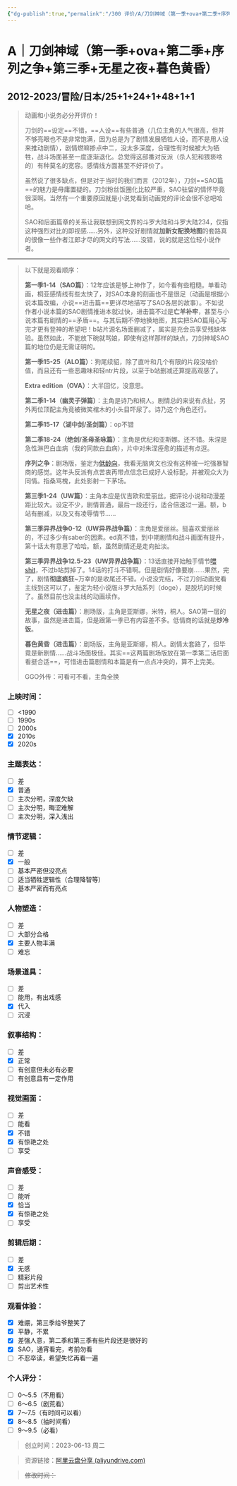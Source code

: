 ```yaml
---
{"dg-publish":true,"permalink":"/300 评价/A/刀剑神域（第一季+ova+第二季+序列之争+第三季+无星之夜+暮色黄昏）/","title":"刀剑神域（第一季+ova+第二季+序列之争+第三季+无星之夜+暮色黄昏）","tags":["A","冒险"],"created":"2024-01-25T18:45:03.000+08:00","updated":"2024-01-25T18:45:03.000+08:00"}
---
```


# A｜刀剑神域（第一季+ova+第二季+序列之争+第三季+无星之夜+暮色黄昏）
## 2012-2023/冒险/日本/25+1+24+1+48+1+1
>动画和小说务必分开评价！
>
>刀剑的==设定==不错，==人设==有些普通（几位主角的人气很高，但并不够亮眼也不是非常饱满，因为总是为了剧情发展牺牲人设，而不是用人设来推动剧情），剧情燃嘛掺点中二，没太多深度，合理性有时候被大为牺牲，战斗场面甚至一度逐渐退化。总觉得这部番对反派（杀人犯和猥亵啥的）有种莫名的宽容。感情线方面甚至不好评价了。
>
>虽然说了很多缺点，但是对于当时的我们而言（2012年），刀剑==SAO篇==的魅力是毋庸置疑的。刀剑粉丝饭圈化比较严重，SAO驻留的情怀毕竟很深啊。当然有一个重要原因就是小说党看到动画党的评论会很不忿吧哈哈。
>
>SAO和后面篇章的关系让我联想到网文界的斗罗大陆和斗罗大陆234，仅指这种强烈对比的即视感……另外，这种没好剧情就**加新女配换地图**的套路真的很像一些作者江郎才尽的网文的写法……没错，说的就是这位轻小说作者。
---
>以下就是观看顺序：
>
>**第一季1-14（SAO篇）**：12年应该是够上神作了，如今看有些粗糙。单看动画，桐亚感情线有些太快了，对SAO本身的刻画也不是很足（动画是根据小说本篇改编，小说==进击篇==更详尽地描写了SAO各层的故事）。不如说作者小说本篇的SAO剧情推进本就过快，进击篇不过是**亡羊补牢**，甚至与小说本篇有剧情的==矛盾==。与其后期不停地换地图，其实把SAO篇用心写完才更有登神的希望吧！b站片源名场面删减了，属实是充会员享受残缺体验。虽然如此，不能放下碗就骂娘，即使有这样那样的缺点，刀剑神域SAO篇的地位仍是无需证明的。
>
>**第一季15-25（ALO篇）**：狗尾续貂，除了直叶和几个有限的片段没啥价值，而且还有一些恶趣味和轻ntr片段，以至于b站删减还算提高观感了。
>
>**Extra edition（OVA）**：大半回忆，没意思。
>
>**第二季1-14（幽灵子弹篇）**：主角是诗乃和桐人。剧情总的来说有点扯，另外两位顶配主角竟被微笑棺木的小头目吓尿了。诗乃这个角色还行。
>
>**第二季15-17（湖中剑/圣剑篇）**：op不错
>
>**第二季18-24（绝剑/圣母圣咏篇）**：主角是优纪和亚斯娜。还不错。朱涅是急性淋巴白血病（我的同款白血病），片中对朱涅痊愈的描述有点逗。
>
>**序列之争**：剧场版，鉴定为[低龄向](不仅核心的AR设定导致一堆致命bug，而且反派的动机和实际操作挺搞笑，同时Augma竟然能以NERvGear的同样套路流向市场。最后，哥们，先把复仇放一放，有偿复制记忆不比夺取记忆简单多了…… "为什么说是低龄向")，我看无脑爽文也没有这种被一坨强暴智商的感觉。这年头反派有点苦衷再带点信念已成好人设标配，并被观众大为同情。指桑骂槐，此处影射一下茅场。
>
>**第三季1-24（UW篇）**：主角本应是优吉欧和爱丽丝。据评论小说和动漫差距比较大。设定不少，剧情普通，最后一段还行，适合倍速过一遍。额，b站有删减，以及又有凌辱情节……
>
>**第三季异界战争0-12（UW异界战争篇）**：主角是爱丽丝。挺喜欢爱丽丝的，不过多少有saber的因素。ed真不错，到中期剧情和战斗画面有提升，第十话太有意思了哈哈。额，虽然剧情还是走向扯淡。
>
>**第三季异界战争12.5-23（UW异界战争篇）**：13话直接开始触手情节[喂shit](想必在表番里喜欢这种剧情的男性就是传说中的下头男吧。 "喂shit")，不过b站剪掉了。14话的打斗不错啊。但是剧情好像要崩……果然，完了，剧情**彻底疯狂**~万幸的是收尾还不错。小说没完结，不过刀剑动画党看主线到这可以了，鉴定为轻小说版斗罗大陆系列（doge），是脱坑的时候了。虽然目前也没主线的动画续作。
>
>**无星之夜（进击篇）**：剧场版，主角是亚斯娜，米特，桐人。SAO第一层的故事，虽然是进击篇，但是跟第一季已有内容差不多。低情商的话就是**炒冷饭**。
>
>**暮色黄昏（进击篇）**：剧场版，主角是亚斯娜，桐人。剧情太套路了，但毕竟是新剧情……战斗场面极佳。其实==这两篇剧场版放在第一季第二话后面看挺合适==，可惜进击篇剧情和本篇是有一点点冲突的，算不上完美。
>
>GGO外传：可看可不看，主角全换
### 上映时间：
- [ ] <1990
- [ ] 1990s
- [ ] 2000s
- [x] 2010s
- [x] 2020s
### 主题表达：
- [ ] 差
- [x] 普通
- [ ] 主次分明，深度欠缺
- [ ] 主次分明，晦涩难解
- [ ] 主次分明，深入浅出
### 情节逻辑：
- [ ] 差
- [x] 一般
- [ ] 基本严密但没亮点
- [ ] 适当牺牲逻辑性（合理降智等）
- [ ] 基本严密而有亮点
### 人物塑造：
- [ ] 差
- [ ] 大部分合格
- [x] 主要人物丰满
- [ ] 难忘
### 场景道具：
- [ ] 差
- [ ] 能用，有出戏感
- [x] 代入
- [ ] 沉浸
### 叙事结构：
- [ ] 差
- [x] 正常
- [ ] 有创意但未必有必要
- [ ] 有创意且有一定作用
### 视觉画面：
- [ ] 差
- [ ] 能看
- [x] 不错
- [x] 有惊艳之处
- [ ] 享受
### 声音感受：
- [ ] 差
- [ ] 能听
- [x] 恰当
- [x] 有惊艳之处
- [ ] 享受
### 剪辑后期：
- [ ] 差
- [x] 无感
- [ ] 精彩片段
- [ ] 剪出艺术性
### 观看体验：
- [x] 难绷，第三季给爷整笑了
- [x] 平静，不累
- [x] 差强人意，第二季和第三季有些片段还是很好的
- [x] SAO，通宵看完，考前勿看
- [ ] 不忍卒读，希望失忆再看一遍
### 个人评分：
- [ ] 0～5.5（不用看）
- [ ] 6～6.5（剧荒看）
- [x] 7～7.5（有时间可以看）
- [x] 8～8.5（抽时间看）
- [ ] 9～9.5（必看）

>创立时间：2023-06-13 周二

>资源链接：[阿里云盘分享 (aliyundrive.com)](https://www.aliyundrive.com/s/jEssaho9i6b/folder/6471762eb7a80264aed14dcca4e7533ee2a1b166)

>~~修改时间：~~



